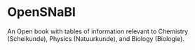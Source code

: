 # OpenSNaBI
An Open book with tables of information relevant to Chemistry (Scheikunde), Physics (Natuurkunde), and Biology (Biologie).
